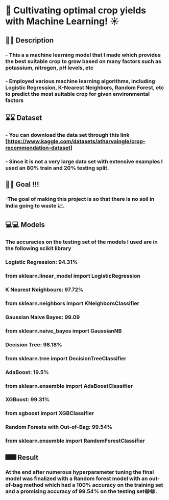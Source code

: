 # 🌱 Cultivating optimal crop yields with Machine Learning! ☀️

## 📝📝 Description
### - This a a machine learning model that I made which provides the best suitable crop to grow based on many factors such as potassium, nitrogen, pH levels, etc 
### - Employed various machine learning algorithms, including Logistic Regression, K-Nearest Neighbors, Random Forest, etc to predict the most suitable crop for given environmental factors

## ⌛⌛ Dataset
### - You can download the data set through this link [https://www.kaggle.com/datasets/atharvaingle/crop-recommendation-dataset]
### - Since it is not a very large data set with extensive examples I used an 80% train and 20% testing split.

## 🎯🎯 Goal !!!
### -The goal of making this project is so that there is no soil in India going to waste 📈.

## 💻💻 Models
### The accuracies on the testing set of the models I used are in the following scikit library
### Logistic Regression: 94.31% 
### from sklearn.linear_model import LogisticRegression
### K Nearest Neighbours: 97.72%
### from sklearn.neighbors import KNeighborsClassifier
### Gaussian Naive Bayes: 99.09
### from sklearn.naive_bayes import GaussianNB
### Decision Tree: 98.18%
### from sklearn.tree import DecisionTreeClassifier
### AdaBoost: 19.5%
### from sklearn.ensemble import AdaBoostClassifier
### XGBoost: 99.31%
### from xgboost import XGBClassifier
### Random Forests with Out-of-Bag:  99.54%
### from sklearn.ensemble import RandomForestClassifier

## 🎆🎆 Result
### At the end after numerous hyperparameter tuning the final model was finalized with a Random forest model with an out-of-bag method which had a 100% accuracy on the training set and a promising accuracy of 99.54% on the testing set😄😄. 
